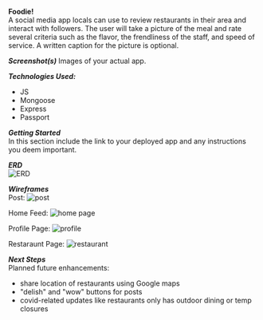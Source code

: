 **Foodie!**  
A social media app locals can use to review restaurants in their area and interact with followers. The user will take a picture of the meal and rate several criteria such as the flavor, the frendliness of the staff, and speed of service. A written caption for the picture is optional.

**_Screenshot(s)_**
Images of your actual app.

**_Technologies Used:_**

- JS
- Mongoose
- Express
- Passport

**_Getting Started_**  
 In this section include the link to your deployed app and any instructions you deem important.

**_ERD_**  
![ERD](https://i.imgur.com/kfWVnsa.png)

**_Wireframes_**  
Post:
![post](https://i.imgur.com/BXPb9QY.png)

Home Feed:
![home page](https://i.imgur.com/E7Ggu5u.png)

Profile Page:
![profile](https://i.imgur.com/ilCX76b.png)

Restaraunt Page:
![restaurant](https://i.imgur.com/mYRJvkT.png)

**_Next Steps_**  
 Planned future enhancements:

- share location of restaurants using Google maps
- "delish" and "wow" buttons for posts
- covid-related updates like restaurants only has outdoor dining or temp closures
